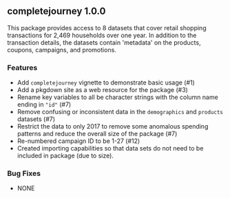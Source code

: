 ## completejourney 1.0.0

This package provides access to 8 datasets that cover retail shopping transactions for 2,469 
households over one year. In addition to the transaction details, the datasets 
contain 'metadata' on the products, coupons, campaigns, and promotions.

### Features

  * Add `completejourney` vignette to demonstrate basic usage (#1)
  * Add a pkgdown site as a web resource for the package (#3)
  * Rename key variables to all be character strings with the column name ending in `"id"` (#7)
  * Remove confusing or inconsistent data in the `demographics` and `products` datasets (#7)
  * Restrict the data to only 2017 to remove some anomalous spending patterns and 
  reduce the overall size of the package (#7)
  * Re-numbered campaign ID to be 1-27 (#12)
  * Created importing capabilities so that data sets do not need to be included
    in package (due to size).

### Bug Fixes

  * NONE
